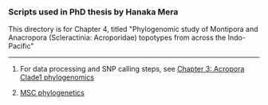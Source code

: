 ### Scripts used in PhD thesis by Hanaka Mera

This directory is for Chapter 4, titled "Phylogenomic study of Montipora and Anacropora (Scleractinia: Acroporidae) topotypes from across the Indo-Pacific"

---

1. For data processing and SNP calling steps, see [Chapter 3: Acropora Clade1 phylogenomics](https://github.com/mhanaka/PhD_MS/tree/main/Acropora_Clade1)

2. [MSC phylogenetics](2_MSCphylogenetics.sh)
